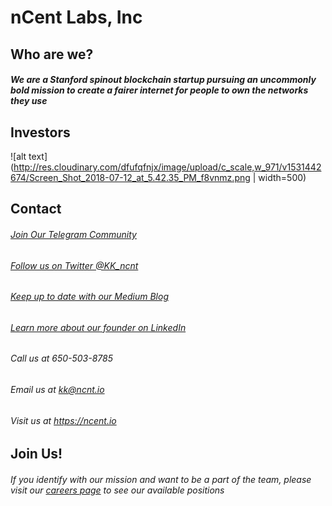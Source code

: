 # nCent Labs, Inc
## Who are we?
##### We are a Stanford spinout blockchain startup pursuing an uncommonly bold mission to create a fairer internet for people to own the networks they use
## Investors
![alt text](http://res.cloudinary.com/dfufqfnjx/image/upload/c_scale,w_971/v1531442674/Screen_Shot_2018-07-12_at_5.42.35_PM_f8vnmz.png | width=500)
## Contact
###### [Join Our Telegram Community](https://t.me/ncent)
###### [Follow us on Twitter @KK_ncnt](https://twitter.com/kk_ncnt)
###### [Keep up to date with our Medium Blog](https://medium.com/@kk_ncnt)
###### [Learn more about our founder on LinkedIn](https://www.linkedin.com/company/ncent/)
###### Call us at 650-503-8785    
###### Email us at kk@ncnt.io
###### Visit us at https://ncent.io
## Join Us!
###### If you identify with our mission and want to be a part of the team, please visit our [careers page](https://angel.co/ncent/jobs) to see our available positions

